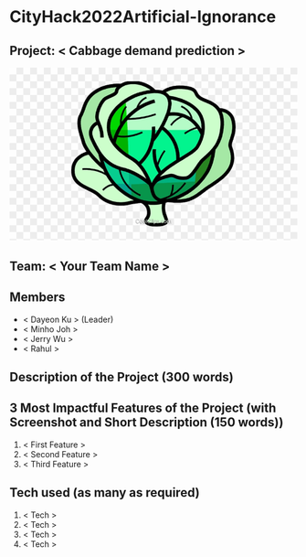 # CityHack2022Artificial-Ignorance
## Project: < Cabbage demand prediction >
![Cabbage](cabbage_logo.png)

## Team: < Your Team Name >
## Members
- < Dayeon Ku > (Leader)
- < Minho Joh >
- < Jerry Wu >
- < Rahul >

## Description of the Project (300 words)

## 3 Most Impactful Features of the Project (with Screenshot and Short Description (150 words))
1. < First Feature >
2. < Second Feature >
3. < Third Feature >

## Tech used (as many as required)
1. < Tech >
2. < Tech >
3. < Tech >
4. < Tech >
